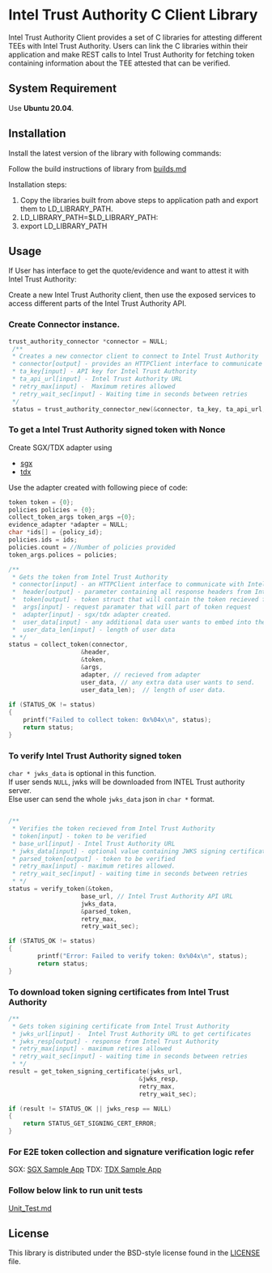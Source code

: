 # Intel Trust Authority C Client Library 
Intel Trust Authority Client provides a set of C libraries for attesting different TEEs with Intel Trust Authority. Users can link the C libraries within their application and make REST calls to Intel Trust Authority for fetching token containing information about the TEE attested that can be verified.

## System Requirement

Use <b>Ubuntu 20.04</b>. 

## Installation

Install the latest version of the library with following commands:

Follow the build instructions of library from [builds.md](./docs/builds.md) 

Installation steps:
1. Copy the libraries built from above steps to application path and export them to LD_LIBRARY_PATH.
2. LD_LIBRARY_PATH=$LD_LIBRARY_PATH:<path to libraries generated.>
3. export LD_LIBRARY_PATH

## Usage

If User has interface to get the quote/evidence and want to attest it with Intel Trust Authority:

Create a new Intel Trust Authority client, then use the exposed services to
access different parts of the Intel Trust Authority API.

### Create Connector instance.
```C
trust_authority_connector *connector = NULL;
 /**
 * Creates a new connector client to connect to Intel Trust Authority
 * connector[output] - provides an HTTPClient interface to communicate with Intel Trust Authority via REST APIs.
 * ta_key[input] - API key for Intel Trust Authority
 * ta_api_url[input] - Intel Trust Authority URL 
 * retry_max[input] -  Maximum retires allowed
 * retry_wait_sec[input] - Waiting time in seconds between retries
 */
 status = trust_authority_connector_new(&connector, ta_key, ta_api_url, retry_max, retry_wait_sec);
```

### To get a Intel Trust Authority signed token with Nonce

Create SGX/TDX adapter using
-  [sgx](./src/sgx/README.md)
-  [tdx](./src/tdx/README.md)

Use the adapter created with following piece of code:

```C
token token = {0};
policies policies = {0};
collect_token_args token_args ={0};
evidence_adapter *adapter = NULL;
char *ids[] = {policy_id};
policies.ids = ids;
policies.count = //Number of policies provided
token_args.polices = policies;

/**
 * Gets the token from Intel Trust Authority
 * connector[input] - an HTTPClient interface to communicate with Intel Trust Authority via REST APIs(created using above code)
 *  header[output] - parameter containing all response headers from Intel Trust Authority
 *  token[output] - token struct that will contain the token recieved from Intel Trust Authority
 *  args[input] - request paramater that will part of token request
 *  adapter[input] - sgx/tdx adapter created.
 *  user_data[input] - any additional data user wants to embed into the quote
 *  user_data_len[input] - length of user data
 * */
status = collect_token(connector,
                    &header,
                    &token, 
                    &args,
                    adapter, // recieved from adapter
                    user_data, // any extra data user wants to send.
                    user_data_len);  // length of user data.
                    
if (STATUS_OK != status)  
{ 
    printf("Failed to collect token: 0x%04x\n", status); 
    return status; 
} 
```

### To verify Intel Trust Authority signed token
`char * jwks_data` is optional in this function.  
If user sends `NULL`, jwks will be downloaded from INTEL Trust authority server.  
Else user can send the whole `jwks_data` json in `char *` format.   

```C

/**
 * Verifies the token recieved from Intel Trust Authority
 * token[input] - token to be verified
 * base_url[input] - Intel Trust Authority URL 
 * jwks_data[input] - optional value containing JWKS signing certificate
 * parsed_token[output] - token to be verified
 * retry_max[input] - maximum retires allowed.
 * retry_wait_sec[input] - waiting time in seconds between retries
 * */
status = verify_token(&token,
                    base_url, // Intel Trust Authority API URL 
                    jwks_data, 
                    &parsed_token,
                    retry_max, 
                    retry_wait_sec);

if (STATUS_OK != status)
{  
        printf("Error: Failed to verify token: 0x%04x\n", status);  
        return status;  
}  
```

### To download token signing certificates from Intel Trust Authority

```C
/**
 * Gets token sigining certificate from Intel Trust Authority
 * jwks_url[input] -  Intel Trust Authority URL to get certificates
 * jwks_resp[output] - response from Intel Trust Authority
 * retry_max[input] - maximum retires allowed
 * retry_wait_sec[input] - waiting time in seconds between retries
 * */
result = get_token_signing_certificate(jwks_url, 
                                    &jwks_resp, 
                                    retry_max, 
                                    retry_wait_sec);

if (result != STATUS_OK || jwks_resp == NULL)  
{  
    return STATUS_GET_SIGNING_CERT_ERROR;  
}  
```

### For E2E token collection and signature verification logic refer
SGX: [SGX Sample App](./examples/sgx_token/README.md)
TDX: [TDX Sample App](./examples/tdx_token/README.md)


### Follow below link to run unit tests
[Unit_Test.md](./docs/build_ut_tests.md) 

## License

This library is distributed under the BSD-style license found in the [LICENSE](./LICENSE)
file.
